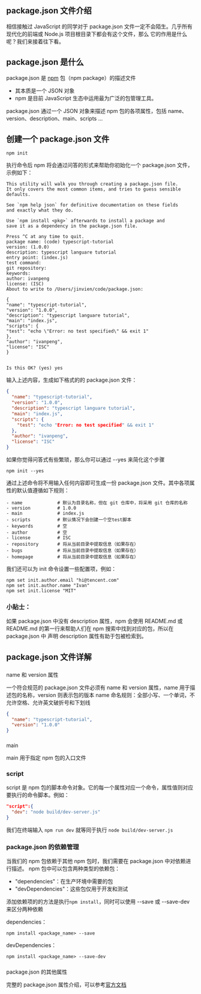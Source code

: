 ## package.json 文件介绍

相信接触过 JavaScript 的同学对于 package.json 文件一定不会陌生。几乎所有现代化的前端或 Node.js 项目根目录下都会有这个文件，那么
它的作用是什么呢？我们来接着往下看。

## package.json 是什么

package.json 是 [npm](https://www.npmjs.com/) 包（npm package）的描述文件

- 其本质是一个 JSON 对象
- npm 是目前 JavaScript 生态中运用最为广泛的包管理工具。

package.json 通过一个 JSON 对象来描述 npm 包的各项属性，包括 name、version、description、main、scripts ...

## 创建一个 package.json 文件

```git
npm init
```
执行命令后 npm 将会通过问答的形式来帮助你初始化一个 package.json 文件，示例如下：
```git
This utility will walk you through creating a package.json file.
It only covers the most common items, and tries to guess sensible defaults.

See `npm help json` for definitive documentation on these fields
and exactly what they do.

Use `npm install <pkg>` afterwards to install a package and
save it as a dependency in the package.json file.

Press ^C at any time to quit.
package name: (code) typescript-tutorial
version: (1.0.0)
description: typescript languare tutorial
entry point: (index.js)
test command:
git repository:
keywords:
author: ivanpeng
license: (ISC)
About to write to /Users/jinvien/code/package.json:

{
"name": "typescript-tutorial",
"version": "1.0.0",
"description": "typescript languare tutorial",
"main": "index.js",
"scripts": {
"test": "echo \"Error: no test specified\" && exit 1"
},
"author": "ivanpeng",
"license": "ISC"
}


Is this OK? (yes) yes
```

输入上述内容，生成如下格式的的 package.json 文件：
```json
{
  "name": "typescript-tutorial",
  "version": "1.0.0",
  "description": "typescript languare tutorial",
  "main": "index.js",
  "scripts": {
    "test": "echo "Error: no test specified" && exit 1"
  },
  "author": "ivanpeng",
  "license": "ISC"
}
```

如果你觉得问答式有些繁琐，那么你可以通过 --yes 来简化这个步骤
```git
npm init --yes
```

通过上述命令将不用输入任何内容即可生成一份 package.json 文件。其中各项属性的默认值遵循如下规则：
```
- name             # 默认为目录名称，但在 git 仓库中，将采用 git 仓库的名称
- version          # 1.0.0
- main             # index.js
- scripts          # 默认情况下会创建一个空test脚本
- keywords         # 空
- author           # 空
- license          # ISC
- repository       # 将从当前目录中提取信息（如果存在）
- bugs             # 将从当前目录中提取信息（如果存在）
- homepage         # 将从当前目录中提取信息（如果存在）
```

我们还可以为 init 命令设置一些配置项，例如：
```git
npm set init.author.email "hi@tencent.com"
npm set init.author.name "Ivan"
npm set init.license "MIT"
```
### 小贴士：

如果 package.json 中没有 description 属性，npm 会使用 README.md 或 README.md 的第一行来帮助人们在 npm 搜索中找到对应的包，所以在 package.json 中 声明 description 属性有助于包被检索到。

## package.json 文件详解
### 
name 和 version 属性

一个符合规范的 package.json 文件必须有 name 和 version 属性，name 用于描述包的名称，version 则表示包的版本
name 命名规则：全部小写、一个单词，不允许空格、允许英文破折号和下划线
```json
{
  "name": "typescript-tutorial",
  "version": "1.0.0"
}
```
### 
main

main 用于指定 npm 包的入口文件

### script

script 是 npm 包的脚本命令对象。它的每一个属性对应一个命令，属性值则对应要执行的命令脚本。例如：
```json
"script":{
  "dev": "node build/dev-server.js"
}
```


我们在终端输入 `npm run dev` 就等同于执行 `node build/dev-server.js`

### package.json 的依赖管理

当我们的 npm 包依赖于其他 npm 包时，我们需要在 package.json 中对依赖进行描述。
npm 包中可以包含两种类型的依赖包：

- "dependencies"：在生产环境中需要的包
- "devDependencies"：这些包仅用于开发和测试


添加依赖项的的方法是执行`npm install`，同时可以使用 --save 或 --save-dev 来区分两种依赖

dependencies：
```git
npm install <package_name> --save
```

devDependencies：
```git
npm install <package_name> --save-dev
```
### 
package.json 的其他属性

完整的 package.json 属性介绍，可以参考[官方文档](https://docs.npmjs.com/files/package.json/)
